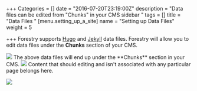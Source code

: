+++
Categories = []
date = "2016-07-20T23:19:00Z"
description = "Data files can be edited from \"Chunks\" in your CMS sidebar "
tags = []
title = "Data Files "
[menu.setting_up_a_site]
name = "Setting up Data Files"
weight = 5

+++
Forestry supports [Hugo](https://gohugo.io/extras/datafiles/) and [Jekyll](https://jekyllrb.com/docs/datafiles/) data files. Forestry will allow you to edit data files under the **Chunks** section of your CMS.  

<img src="/docs/forestryio/images/docs-chunk2.png" class="large center">
The above data files will end up under the **Chunks** section in your CMS.

<img src="/docs/forestryio/images/docs-chunk-org.png" class="large center">
Content that should editing and isn't associated with any particular page belongs here.

![](/docs/forestryio/images/editing-chunks-in-forestry-ui.png)

